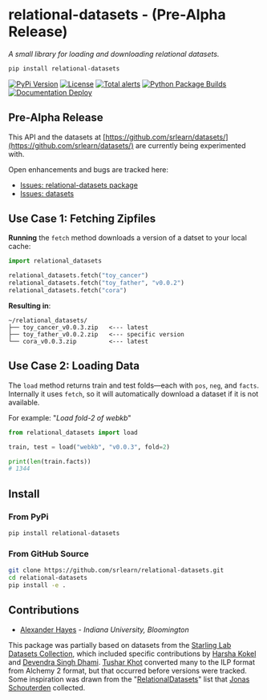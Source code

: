 # relational-datasets - (Pre-Alpha Release)

*A small library for loading and downloading relational datasets.*

```bash
pip install relational-datasets
```

[![PyPi Version](https://img.shields.io/pypi/v/relational-datasets)](https://pypi.org/project/relational-datasets/)
[![License](https://img.shields.io/github/license/srlearn/relational-datasets)](https://github.com/srlearn/relational-datasets/blob/main/LICENSE)
[![Total alerts](https://img.shields.io/lgtm/alerts/g/srlearn/relational-datasets.svg?logo=lgtm&logoWidth=18)](https://lgtm.com/projects/g/srlearn/relational-datasets/alerts/)
[![Python Package Builds](https://github.com/srlearn/relational-datasets/actions/workflows/python-package.yml/badge.svg)](https://github.com/srlearn/relational-datasets/actions/workflows/python-package.yml)
[![Documentation Deploy](https://github.com/srlearn/relational-datasets/actions/workflows/deploy-docs.yml/badge.svg)](https://github.com/srlearn/relational-datasets/actions/workflows/deploy-docs.yml)

## Pre-Alpha Release

This API and the datasets at
[https://github.com/srlearn/datasets/](https://github.com/srlearn/datasets/)
are currently being experimented with.

Open enhancements and bugs are tracked here:

- [Issues: relational-datasets package](https://github.com/srlearn/relational-datasets/issues)
- [Issues: datasets](https://github.com/srlearn/datasets/issues)

## Use Case 1: Fetching Zipfiles

**Running** the `fetch` method downloads a version of a datset to your local cache:

```python
import relational_datasets

relational_datasets.fetch("toy_cancer")
relational_datasets.fetch("toy_father", "v0.0.2")
relational_datasets.fetch("cora")
```

**Resulting in**:

```console
~/relational_datasets/
├── toy_cancer_v0.0.3.zip   <--- latest
├── toy_father_v0.0.2.zip   <--- specific version
└── cora_v0.0.3.zip         <--- latest
```

## Use Case 2: Loading Data

The `load` method returns train and test folds—each with `pos`, `neg`, and
`facts`. Internally it uses `fetch`, so it will automatically download a
dataset if it is not available.

For example: "*Load fold-2 of webkb*"

```python
from relational_datasets import load

train, test = load("webkb", "v0.0.3", fold=2)

print(len(train.facts))
# 1344
```

## Install

### From PyPi

```bash
pip install relational-datasets
```

### From GitHub Source

```bash
git clone https://github.com/srlearn/relational-datasets.git
cd relational-datasets
pip install -e .
```

## Contributions

- [Alexander Hayes](https://hayesall.com) - *Indiana University, Bloomington*

This package was partially based on datasets from the
[Starling Lab Datasets Collection](https://starling.utdallas.edu/datasets/),
which included specific contributions by
[Harsha Kokel](https://harshakokel.com/) and
[Devendra Singh Dhami](https://sites.google.com/view/devendradhami).
[Tushar Khot](https://allenai.org/team/tushark) converted many to the ILP
format from Alchemy 2 format, but that occurred before versions were tracked.
Some inspiration was drawn from the
"[RelationalDatasets](https://github.com/joschout/RelationalDatasets)" list that
[Jonas Schouterden](https://people.cs.kuleuven.be/~jonas.schouterden/) collected.
